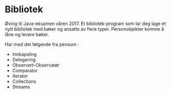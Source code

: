 # Bibliotek
Øving til Java-eksamen våren 2017. 
Et bibliotek-program som lar deg lage et nytt bibliotek med bøker og ansatte av flere typer. Personobjekter komme å låne og levere bøker. 

Har med det følgende fra pensum :
- Innkapsling
- Delegering
- Observert-Observatør
- Comparator
- Iterator
- Collections
- Streams

